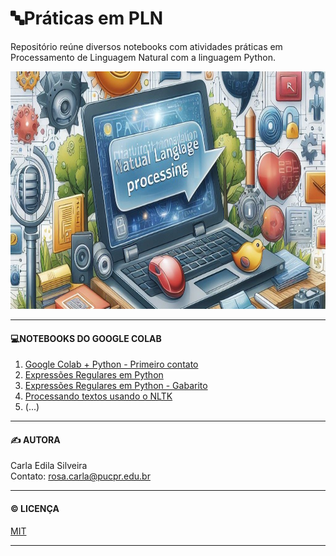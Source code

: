 # 🔤Práticas em PLN
Repositório reúne diversos notebooks com atividades práticas em Processamento de Linguagem Natural com a linguagem Python.  

<p align='center'>
  <img src='https://github.com/rosacarla/Praticas-em-PLN/blob/main/images/nlp-header.jpeg' height=380 width=880> 
</p>

---  

#### 💻NOTEBOOKS DO GOOGLE COLAB

1. [Google Colab + Python - Primeiro contato](https://github.com/rosacarla/Praticas-em-PLN/blob/main/notebooks-python-nlp/S1_PLN_PUCPR_Google_Colab_Python.ipynb)
2. [Expressões Regulares em Python](https://github.com/rosacarla/Praticas-em-PLN/blob/main/notebooks-python-nlp/S2_Expressoes_regulares_em_Python.ipynb)
3. [Expressões Regulares em Python - Gabarito](https://github.com/rosacarla/Praticas-em-PLN/blob/main/notebooks-python-nlp/S2_Expressoes_regulares_em_Python%5BGabarito%5D.ipynb)
4. [Processando textos usando o NLTK](https://github.com/rosacarla/Praticas-em-PLN/blob/main/notebooks-python-nlp/S2_Processando_textos_usando_o_NLTK.ipynb)
5. (...)

---   
#### ✍️ AUTORA  
Carla Edila Silveira  
Contato: rosa.carla@pucpr.edu.br  

---

#### ©️ LICENÇA

[MIT](https://choosealicense.com/licenses/mit/)  

---  
